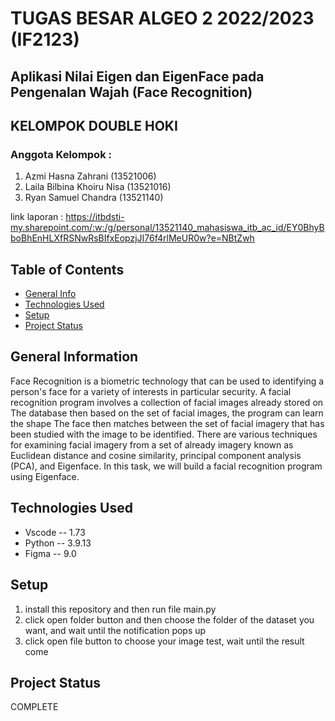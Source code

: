 # TUGAS BESAR ALGEO 2 2022/2023 (IF2123)
## Aplikasi Nilai Eigen dan EigenFace pada Pengenalan Wajah (Face Recognition)
## KELOMPOK DOUBLE HOKI 
### Anggota Kelompok :
1. Azmi Hasna Zahrani         (13521006)
2. Laila Bilbina Khoiru Nisa  (13521016)
3. Ryan Samuel Chandra        (13521140)

link laporan : 
https://itbdsti-my.sharepoint.com/:w:/g/personal/13521140_mahasiswa_itb_ac_id/EY0BhyBboBhEnHLXfRSNwRsBIfxEopzjJI76f4rlMeUR0w?e=NBtZwh

## Table of Contents
* [General Info](#general-information)
* [Technologies Used](#technologies-used)
* [Setup](#setup)
* [Project Status](#project-status)


## General Information
  Face Recognition is a biometric technology that can be used to identifying a person's face for a variety of interests in particular security. A facial recognition program involves a collection of facial images already stored on The database then based on the set of facial images, the program can learn the shape The face then matches between the set of facial imagery that has been studied with the image to be identified.
  There are various techniques for examining facial imagery from a set of already imagery known as Euclidean distance and cosine similarity, principal component analysis (PCA), and Eigenface. In this task, we will build a facial recognition program using Eigenface.

## Technologies Used
- Vscode -- 1.73
- Python -- 3.9.13
- Figma -- 9.0

## Setup
1. install this repository and then run file main.py
2. click open folder button and then choose the folder of the dataset you want, and wait until the notification pops up
3. click open file button to choose your image test, wait until the result come

## Project Status
COMPLETE
